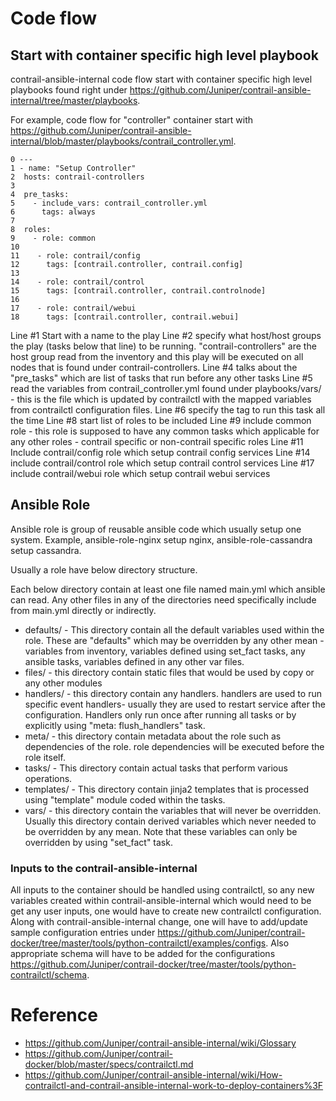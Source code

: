 # Code flow

## Start with container specific high level playbook
contrail-ansible-internal code flow start with container specific high level playbooks found right under https://github.com/Juniper/contrail-ansible-internal/tree/master/playbooks. 

For example, code flow for "controller" container start with https://github.com/Juniper/contrail-ansible-internal/blob/master/playbooks/contrail_controller.yml.

```
0 ---
1 - name: "Setup Controller"
2  hosts: contrail-controllers
3
4  pre_tasks:
5    - include_vars: contrail_controller.yml
6      tags: always
7
8  roles:
9    - role: common
10
11    - role: contrail/config
12      tags: [contrail.controller, contrail.config]
13
14    - role: contrail/control
15      tags: [contrail.controller, contrail.controlnode]
16
17    - role: contrail/webui
18      tags: [contrail.controller, contrail.webui]
```

Line #1 Start with a name to the play
Line #2 specify what host/host groups the play (tasks below that line) to be running. "contrail-controllers" are the host group read from the inventory and this play will be executed on all nodes that is found under contrail-controllers.
Line #4 talks about the "pre_tasks" which are list of tasks that run before any other tasks
Line #5 read the variables from contrail_controller.yml found under playbooks/vars/ - this is the file which is updated by contrailctl with the mapped variables from contrailctl configuration files.
Line #6 specify the tag to run this task all the time
Line #8 start list of roles to be included
Line #9 include common role - this role is supposed to have any common tasks which applicable for any other roles - contrail specific or non-contrail specific roles
Line #11 Include contrail/config role which setup contrail config services
Line #14 include contrail/control role which setup contrail control services
Line #17 include contrail/webui role which setup contrail webui services

## Ansible Role
Ansible role is group of reusable ansible code which usually setup one system. Example, ansible-role-nginx setup nginx, ansible-role-cassandra setup cassandra.

Usually a role have below directory structure.

Each below directory contain at least one file named main.yml which ansible can read. Any other files in any of the directories need specifically include from main.yml directly or indirectly.

* defaults/ - This directory contain all the default variables used within the role. These are "defaults" which may be overridden by any other mean - variables from inventory, variables defined using set_fact tasks, any ansible tasks, variables defined in any other var files.
* files/ - this directory contain static files that would be used by copy or any other modules
* handlers/ - this directory contain any handlers. handlers are used to run specific event handlers- usually they are used to restart service after the configuration. Handlers only run once after running all tasks or by explicitly using "meta: flush_handlers" task.
* meta/ - this directory contain metadata about the role such as dependencies of the role. role dependencies will be executed before the role itself. 
* tasks/ - This directory contain actual tasks that perform various operations.
* templates/ - This directory contain jinja2 templates that is processed using "template" module coded within the tasks.
* vars/ - this directory contain the variables that will never be overridden. Usually this directory contain derived variables which never needed to be overridden by any mean. Note that these variables can only be overridden by using "set_fact" task.

### Inputs to the contrail-ansible-internal
All inputs to the container should be handled using contrailctl, so any new variables created within contrail-ansible-internal which would need to be get any user inputs, one would have to create new contrailctl configuration. Along with contrail-ansible-internal change, one will have to add/update sample configuration entries under https://github.com/Juniper/contrail-docker/tree/master/tools/python-contrailctl/examples/configs. Also appropriate schema will have to be added for the configurations https://github.com/Juniper/contrail-docker/tree/master/tools/python-contrailctl/schema.


# Reference
* https://github.com/Juniper/contrail-ansible-internal/wiki/Glossary
* https://github.com/Juniper/contrail-docker/blob/master/specs/contrailctl.md
* https://github.com/Juniper/contrail-ansible-internal/wiki/How-contrailctl-and-contrail-ansible-internal-work-to-deploy-containers%3F
